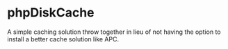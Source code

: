 phpDiskCache
============

A simple caching solution throw together in lieu of not having the option to install a better cache solution like APC.

